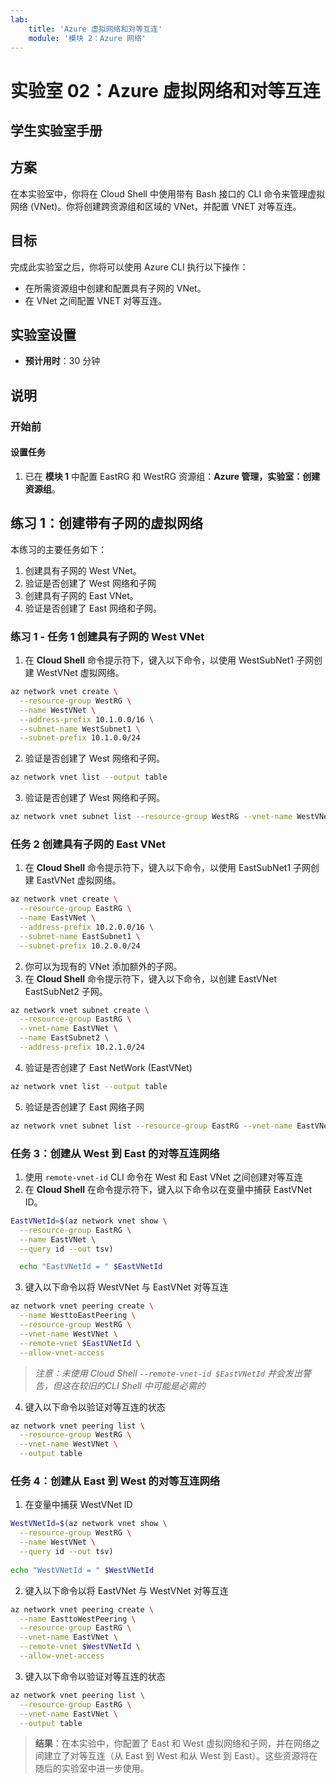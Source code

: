 ```yaml
---
lab:
    title: 'Azure 虚拟网络和对等互连'
    module: '模块 2：Azure 网络'
---
```

    
# 实验室 02：Azure 虚拟网络和对等互连

## 学生实验室手册

## 方案

在本实验室中，你将在 Cloud Shell 中使用带有 Bash 接口的 CLI 命令来管理虚拟网络 (VNet)。你将创建跨资源组和区域的 VNet，并配置 VNET 对等互连。

## 目标

完成此实验室之后，你将可以使用 Azure CLI 执行以下操作：

* 在所需资源组中创建和配置具有子网的 VNet。
* 在 VNet 之间配置 VNET 对等互连。

## 实验室设置

* **预计用时**：30 分钟

## 说明

### 开始前

#### 设置任务

1. 已在 **模块 1** 中配置 EastRG 和 WestRG 资源组：**Azure 管理，实验室：创建资源组**。

## 练习 1：创建带有子网的虚拟网络

本练习的主要任务如下：

1. 创建具有子网的 West VNet。
1. 验证是否创建了 West 网络和子网
1. 创建具有子网的 East VNet。
1. 验证是否创建了 East 网络和子网。

### 练习 1 - 任务 1 创建具有子网的 West VNet

1. 在 **Cloud Shell** 命令提示符下，键入以下命令，以使用 WestSubNet1 子网创建 WestVNet 虚拟网络。

```sh
az network vnet create \
  --resource-group WestRG \
  --name WestVNet \
  --address-prefix 10.1.0.0/16 \
  --subnet-name WestSubnet1 \
  --subnet-prefix 10.1.0.0/24
```

2. 验证是否创建了 West 网络和子网。

```sh
az network vnet list --output table
```

3. 验证是否创建了 West 网络和子网。

```sh
az network vnet subnet list --resource-group WestRG --vnet-name WestVNet --output table
```

### 任务 2 创建具有子网的 East VNet

1. 在 **Cloud Shell** 命令提示符下，键入以下命令，以使用 EastSubNet1 子网创建 EastVNet 虚拟网络。

```sh
az network vnet create \
  --resource-group EastRG \
  --name EastVNet \
  --address-prefix 10.2.0.0/16 \
  --subnet-name EastSubnet1 \
  --subnet-prefix 10.2.0.0/24
```

2. 你可以为现有的 VNet 添加额外的子网。
3. 在 **Cloud Shell** 命令提示符下，键入以下命令，以创建 EastVNet EastSubNet2 子网。

```sh
az network vnet subnet create \
  --resource-group EastRG \
  --vnet-name EastVNet \
  --name EastSubnet2 \
  --address-prefix 10.2.1.0/24
```

4. 验证是否创建了 East NetWork (EastVNet)

```sh
az network vnet list --output table
```

5. 验证是否创建了 East 网络子网

```sh
az network vnet subnet list --resource-group EastRG --vnet-name EastVNet --output table
```

### 任务 3：创建从 West 到 East 的对等互连网络

1. 使用 `remote-vnet-id` CLI 命令在 West 和 East VNet 之间创建对等互连
1. 在 **Cloud Shell** 在命令提示符下，键入以下命令以在变量中捕获 EastVNet ID。

```sh
EastVNetId=$(az network vnet show \
  --resource-group EastRG \
  --name EastVNet \
  --query id --out tsv)

  echo "EastVNetId = " $EastVNetId
```

3. 键入以下命令以将 WestVNet 与 EastVNet 对等互连

```sh
az network vnet peering create \
  --name WesttoEastPeering \
  --resource-group WestRG \
  --vnet-name WestVNet \
  --remote-vnet $EastVNetId \
  --allow-vnet-access
```

> *注意：未使用 Cloud Shell `--remote-vnet-id $EastVNetId` 并会发出警告，但这在较旧的CLI Shell 中可能是必需的*

4. 键入以下命令以验证对等互连的状态

```sh
az network vnet peering list \
  --resource-group WestRG \
  --vnet-name WestVNet \
  --output table
  ```

### 任务 4：创建从 East 到 West 的对等互连网络

1. 在变量中捕获 WestVNet ID

```sh
WestVNetId=$(az network vnet show \
  --resource-group WestRG \
  --name WestVNet \
  --query id --out tsv)
  
echo "WestVNetId = " $WestVNetId
```

2. 键入以下命令以将 EastVNet 与 WestVNet 对等互连

```sh
az network vnet peering create \
  --name EasttoWestPeering \
  --resource-group EastRG \
  --vnet-name EastVNet \
  --remote-vnet $WestVNetId \
  --allow-vnet-access
```

3. 键入以下命令以验证对等互连的状态

```sh
az network vnet peering list \
  --resource-group EastRG \
  --vnet-name EastVNet \
  --output table
  ```

> **结果**：在本实验中，你配置了 East 和 West 虚拟网络和子网，并在网络之间建立了对等互连（从 East 到 West 和从 West 到 East）。这些资源将在随后的实验室中进一步使用。
